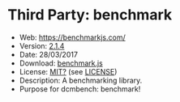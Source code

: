 Third Party: benchmark
=======================

* Web: https://benchmarkjs.com/
* Version: [2.1.4](https://github.com/bestiejs/benchmark.js/releases/tag/2.1.4)
* Date: 28/03/2017
* Download: [benchmark.js](https://raw.githubusercontent.com/bestiejs/benchmark.js/2.1.4/benchmark.js)
* License: [MIT?](http://www.opensource.org/licenses/mit-license.php)
  (see [LICENSE](https://github.com/bestiejs/benchmark.js/blob/2.1.4/LICENSE))
* Description: A benchmarking library.
* Purpose for dcmbench: benchmark!
